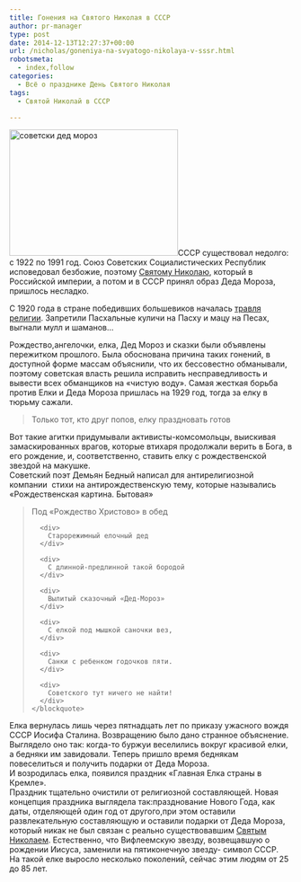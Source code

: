 ```yaml
---
title: Гонения на Святого Николая в СССР
author: pr-manager
type: post
date: 2014-12-13T12:27:37+00:00
url: /nicholas/goneniya-na-svyatogo-nikolaya-v-sssr.html
robotsmeta:
  - index,follow
categories:
  - Всё о празднике День Святого Николая
tags:
  - Святой Николай в СССР

---
```

[<img class="alignleft size-medium wp-image-2512" src="http://svyatoynikolay.ru/wp-content/uploads/2014/12/sovetski-ded-moroz-300x225.png" alt="советски дед мороз" width="300" height="225" srcset="http://svyatoynikolay.ru/wp-content/uploads/2014/12/sovetski-ded-moroz-300x225.png 300w, http://svyatoynikolay.ru/wp-content/uploads/2014/12/sovetski-ded-moroz-399x300.png 399w, http://svyatoynikolay.ru/wp-content/uploads/2014/12/sovetski-ded-moroz.png 670w" sizes="(max-width: 300px) 100vw, 300px" />][1]СССР существовал недолго: с 1922 по 1991 год. Союз Советских Социалистических Республик исповедовал безбожие, поэтому <a title="История Святого Николая чудотворца" href="http://svyatoynikolay.ru/o-svyatom-nikolae/istoriya-svyatogo-nikolaya-chudotvortsa.html" target="_blank">Святому Николаю</a>, который в Российской империи, а потом и в СССР принял образ Деда Мороза, пришлось несладко.<!--more-->

С 1920 года в стране победивших большевиков началась <a title="История двух храмов Святого Николая в Днепродзержинске" href="http://svyatoynikolay.ru/s-imenem-svyatogo-nikolaya/istoriya-odnogo-hrama-svyatogo-nikolaya-svyatonikolaevskij-kafedralnyj-sobor-v-dneprodzerzhinske.html" target="_blank">травля религии</a>. Запретили Пасхальные куличи на Пасху и мацу на Песах, выгнали мулл и шаманов&#8230;

<div>
  Рождество,ангелочки, елка, Дед Мороз и сказки были объявлены пережитком прошлого. Была обоснована причина таких гонений, в доступной форме массам объяснили, что их бессовестно обманывали, поэтому советская власть решила исправить несправедливость и вывести всех обманщиков на &#171;чистую воду&#187;. Самая жесткая борьба против Елки и Деда Мороза пришлась на 1929 год, тогда за елку в тюрьму сажали.
</div>

> <div>
>   Только тот, кто друг попов, елку праздновать готов
> </div>

<div>
  <div>
    Вот такие агитки придумывали активисты-комсомольцы, выискивая замаскированных врагов, которые втихаря продолжали верить в Бога, в его рождение, и, соответственно, ставить елку с рождественской звездой на макушке.
  </div>
  
  <div>
    Советский поэт Демьян Бедный написал для антирелигиозной компании  стихи на антирождественскую тему, которые назывались  «Рождественская картина. Бытовая»
  </div>
  
  <div>
    <blockquote>
      <div>
        Под «Рождество Христово» в обед
      </div>
      
      <div>
        Старорежимный елочный дед
      </div>
      
      <div>
        С длинной-предлинной такой бородой
      </div>
      
      <div>
        Вылитый сказочный «Дед-Мороз»
      </div>
      
      <div>
        С елкой под мышкой саночки вез,
      </div>
      
      <div>
        Санки с ребенком годочков пяти.
      </div>
      
      <div>
        Советского тут ничего не найти!
      </div>
    </blockquote>
  </div>
  
  <div>
    Елка вернулась лишь через пятнадцать лет по приказу ужасного вождя СССР Иосифа Сталина. Возвращению было дано странное объяснение. Выглядело оно так: когда-то буржуи веселились вокруг красивой елки, а бедняки им завидовали. Теперь пришло время беднякам повеселиться и получить подарки от Деда Мороза.
  </div>
  
  <div>
    И возродилась елка, появился праздник &#171;Главная Елка страны в Кремле&#187;.
  </div>
  
  <div>
    Праздник тщательно очистили от религиозной составляющей. Новая концепция праздника выглядела так:празднование Нового Года, как даты, отделяющей один год от другого,при этом оставили развлекательную составляющую и оставили подарки от Деда Мороза, который никак не был связан с реально существовавшим <a title="Любопытные факты о Дне Святого Николая и самом Святом" href="http://svyatoynikolay.ru/nicholas/lyubopy-tny-e-fakty-o-dne-svyatogo-nikolaya-i-samom-svyatom.html" target="_blank">Святым Николаем</a>. Естественно, что Вифлеемскую звезду, возвещавшую о рождении Иисуса, заменили на пятиконечную звезду- символ СССР.
  </div>
  
  <div>
    На такой елке выросло несколько поколений, сейчас этим людям от 25 до 85 лет.
  </div>
  
  <div>
  </div>
</div>

 [1]: http://svyatoynikolay.ru/wp-content/uploads/2014/12/sovetski-ded-moroz.png